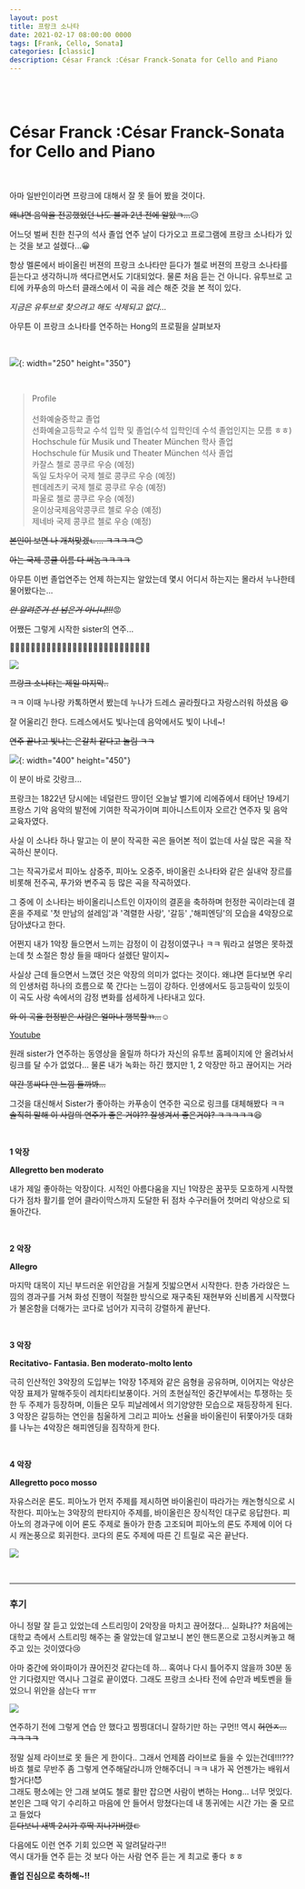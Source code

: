 ```yaml
---
layout: post
title: 프랑크 소나타
date: 2021-02-17 08:00:00 0000
tags: [Frank, Cello, Sonata]
categories: [classic]
description: César Franck :César Franck-Sonata for Cello and Piano
---
```


<br><br>

# César Franck :César Franck-Sonata for Cello and Piano

<br>

아마 일반인이라면 프랑크에 대해서 잘 못 들어 봤을 것이다.

~~왜냐면 음악을 전공했었던 나도 불과 2년 전에 알았ㄱ...~~:disappointed_relieved:

어느덧 벌써 친한 친구의 석사 졸업 연주 날이 다가오고 프로그램에 프랑크 소나타가 있는 것을 보고 설렜다...:grinning:

항상 멜론에서 바이올린 버젼의 프랑크 소나타만 듣다가 첼로 버젼의 프랑크 소나타를 듣는다고 생각하니까 색다르면서도 기대되었다. 물론 처음 듣는 건 아니다. 유투브로 고티에 카푸송의 마스터 클래스에서 이 곡을 레슨 해준 것을 본 적이 있다.
<br>

_지금은 유투브로 찾으려고 해도 삭제되고 없다..._

아무튼 이 프랑크 소나타를 연주하는 Hong의 프로필을 살펴보자

<br>

![](../images/Classic/Frank-01/hong.jpg){: width="250" height="350"}

<br>

> Profile<br><br>
> 선화예술중학교 졸업<br>
> 선화예술고등학교 수석 입학 및 졸업(수석 입학인데 수석 졸업인지는 모름 ㅎㅎ)<br>
> Hochschule für Musik und Theater München 학사 졸업<br>
> Hochschule für Musik und Theater München 석사 졸업<br>
> 카잘스 첼로 콩쿠르 우승 (예정)<br>
> 독일 도차우어 국제 첼로 콩쿠르 우승 (예정)<br>
> 펜데레츠키 국제 첼로 콩쿠르 우승 (예정)<br>
> 파울로 첼로 콩쿠르 우승 (예정)<br>
> 윤이상국제음악콩쿠르 첼로 우승 (예정)<br>
> 제네바 국제 콩쿠르 첼로 우승 (예정)<br>

~~본인이 보면 나 개쳐맞겠ㄴ... ㅋㅋㅋㅋ~~:blush:

~~아는 국제 콩쿨 이름 다 써놈ㅋㅋㅋㅋ~~

아무튼 이번 졸업연주는 언제 하는지는 알았는데 몇시 어디서 하는지는 몰라서 누나한테 물어봤다는...

~~_안 알려준거 선 넘은거 아니냐!!!_~~:rage:

어쨌든 그렇게 시작한 sister의 연주...

:clap::clap::clap::clap::clap::clap::clap::clap::clap::clap::clap::clap::clap::clap::clap::clap::clap::clap::clap::clap::clap::clap::clap::clap::clap::clap::clap:

![](../images/Classic/Frank-01/2021-02-17-09-17-05.png)

~~프랑크 소나타는 제일 마지막..~~

ㅋㅋ 이때 누나랑 카톡하면서 봤는데 누나가 드레스 골라줬다고 자랑스러워 하셨음 :laughing:

잘 어울리긴 한다. 드레스에서도 빛나는데 음악에서도 빛이 나네~!

~~연주 끝나고 빛나는 은갈치 같다고 놀림 ㅋㅋ~~


![](../images/Classic/Frank-01/2021-02-17-09-20-10.png){: width="400" height="450"}

이 분이 바로 갓랑크...

프랑크는 1822년 당시에는 네덜란드 땅이던 오늘날 벨기에 리에쥬에서 태어난 19세기 프랑스 기악 음악의 발전에 기여한 작곡가이며 피아니스트이자 오르간 연주자 및 음악 교육자였다.

사실 이 소나타 하나 말고는 이 분이 작곡한 곡은 들어본 적이 없는데 사실 많은 곡을 작곡하신 분이다.

그는 작곡가로서 피아노 삼중주, 피아노 오중주, 바이올린 소나타와 같은 실내악 장르를 비롯해 전주곡, 푸가와 변주곡 등 많은 곡을 작곡하였다.

그 중에 이 소나타는 바이올리니스트인 이자이의 결혼을 축하하며 헌정한 곡이라는데 결혼을 주제로 '첫 만남의 설레임'과 '격렬한 사랑', '갈등' ,'해피엔딩'의 모습을 4악장으로 담아냈다고 한다.

어쩐지 내가 1악장 들으면서 느끼는 감정이 이 감정이였구나 ㅋㅋ 뭐라고 설명은 못하겠는데 첫 소절은 항상 들을 때마다 설렜단 말이지~

사실상 근데 들으면서 느꼈던 것은 악장의 의미가 없다는 것이다. 왜냐면 듣다보면 우리의 인생처럼 하나의 흐름으로 쭉 간다는 느낌이 강하다. 인생에서도 등고등락이 있듯이 이 곡도 사랑 속에서의 감정 변화를 섬세하게 나타내고 있다.

~~와 이 곡을 헌정받은 사람은 얼마나 행복할ㄲ...~~:relaxed:

[Youtube](https://www.youtube.com/watch?v=e4g-geR0m7I)

원래 sister가 연주하는 동영상을 올릴까 하다가 자신의 유투브 홈페이지에 안 올려놔서 링크를 달 수가 없었다...
물론 내가 녹화는 하긴 했지만 1, 2 악장만 하고 끊어지는 거라

~~약간 똥싸다 만 느낌 들까봐...~~

그것을 대신해서 Sister가 좋아하는 카푸송이 연주한 곡으로 링크를 대체해봤다 ㅋㅋ<br>
~~솔직히 말해 이 사람의 연주가 좋은 거야?? 잘생겨서 좋은거야? ㅋㅋㅋㅋㅋ~~:laughing:

<br>

**1 악장**

**Allegretto ben moderato**

내가 제일 좋아하는 악장이다. 시적인 아름다움을 지닌 1악장은 꿈꾸듯 모호하게 시작했다가 점차 활기를 얻어 클라이막스까지 도달한 뒤 점차 수구러들어 첫머리 악상으로 되돌아간다.

<br>

**2 악장**

**Allegro**

마지막 대목이 지닌 부드러운 위안감을 거칠게 짓밟으면서 시작한다. 한층 가라앉은 느낌의 경과구를 거쳐 화성 진행이 적절한 방식으로 재구축된 재현부와 신비롭게 시작했다가 불온함을 더해가는 코다로 넘어가 지극히 강렬하게 끝난다.

<br>

**3 악장**

**Recitativo- Fantasia. Ben moderato-molto lento**

극히 인산적인 3악장의 도입부는 1악장 1주제와 같은 음형을 공유하며, 이어지는 악상은 악장 표제가 말해주듯이 레치타티보풍이다. 거의 초현실적인 중간부에서는 투쟁하는 듯한 두 주제가 등장하며, 이들은 모두 피날레에서 의기양양한 모습으로 재등장하게 된다. 3 악장은 갈등하는 연인을 침울하게 그리고 피아노 선율을 바이올린이 뒤쫓아가듯 대화를 나누는 4악장은 해피엔딩을 짐작하게 한다.

<br>

**4 악장**

**Allegretto poco mosso**

자유스러운 론도. 피아노가 먼저 주제를 제시하면 바이올린이 따라가는 캐논형식으로 시작한다. 피아노는 3악장의 판타지아 주제를, 바이올린은 장식적인 대구로 응답한다. 피아노의 경과구에 이어 론도 주제로 돌아가 한층 고조되며 피아노의 론도 주제에 이어 다시 캐논풍으로 회귀한다. 코다의 론도 주제에 따른 긴 트릴로 곡은 끝난다.

![](../images/Classic/Frank-01/2021-02-17-09-37-54.png)

<br>

---

### **후기**

아니 정말 잘 듣고 있었는데 스트리밍이 2악장을 마치고 끊어졌다... 실화냐??
처음에는 대학교 측에서 스트리밍 해주는 줄 알았는데 알고보니 본인 핸드폰으로 고정시켜놓고 해주고 있는 것이였다:cry:

아마 중간에 와이파이가 끊어진것 같다는데 하...
혹여나 다시 틀어주지 않을까 30분 동안 기다렸지만 역시나 그걸로 끝이였다.
그래도 프랑크 소나타 전에 슈만과 베토벤을 들었으니 위안을 삼는다 ㅠㅠ

![](../images/Classic/Frank-01/2021-02-17-09-43-23.png)

연주하기 전에 그렇게 연습 안 했다고 찡찡대더니 잘하기만 하는 구먼!! 역시
~~허언ㅈ... ㅋㅋㅋㅋ~~

정말 실제 라이브로 못 들은 게 한이다.. 그래서 언제쯤 라이브로 들을 수 있는건데!!!???
바흐 첼로 무반주 좀 그렇게 연주해달라니까 안해주더니 ㅋㅋ 내가 꼭 언젠가는 배워서 할거다!:smiling_imp:<br>
그래도 평소에는 안 그래 보여도 첼로 활만 잡으면 사람이 변하는 Hong... 너무 멋있다.
본인은 그때 악기 수리하고 마음에 안 들어서 망쳤다는데 내 똥귀에는 시간 가는 줄 모르고 들었다<br>
~~듣다보니 새벽 2시가 후딱 지나가버렸ㄷ~~

다음에도 이런 연주 기회 있으면 꼭 알려달라구!!<br>
역시 대가들 연주 듣는 것 보다 아는 사람 연주 듣는 게 최고로 좋다 ㅎㅎ

**졸업 진심으로 축하해~!!**

